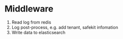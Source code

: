 Middleware
==========

1. Read log from redis
2. Log post-process, e.g. add tenant, safekit infomation
3. Write data to elasticsearch
